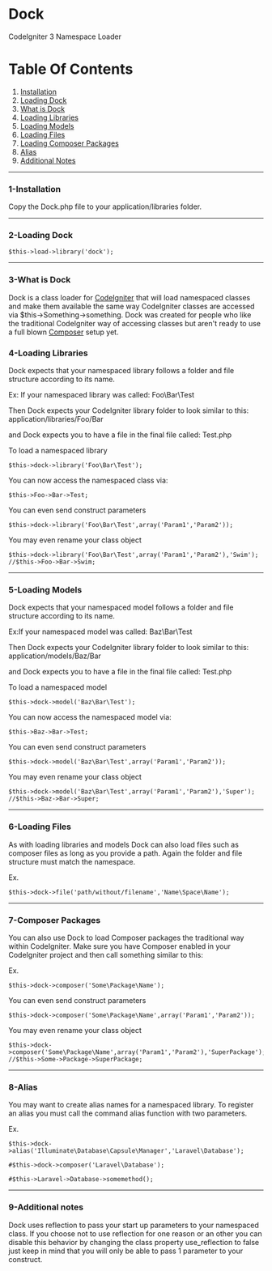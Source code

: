 # Dock

CodeIgniter 3 Namespace Loader

# Table Of Contents
1. <a href="#1">Installation</a>
2. <a href="#2">Loading Dock</a>
3. <a href="#3">What is Dock</a>
4. <a href="#4">Loading Libraries</a>
5. <a href="#5">Loading Models</a>
6. <a href="#6">Loading Files</a>
7. <a href="#7">Loading Composer Packages</a>
8. <a href="#8">Alias</a>
9. <a href="#9">Additional Notes</a>
<hr />

### <a name="1">1-Installation</a>
Copy the Dock.php file to your application/libraries folder.
<hr />

### <a name="2">2-Loading Dock</a>
```
$this->load->library('dock');
```
<hr />

### <a name="3">3-What is Dock</a>
Dock is a class loader for [CodeIgniter](http://github.com/ellislab/codeigniter) that will load namespaced classes and make them available the same way CodeIgniter classes are accessed via $this->Something->something. Dock was created for people who like the traditional CodeIgniter way of accessing classes but aren't ready to use a full blown [Composer](https://github.com/composer/composer) setup yet. 

### <a name="4">4-Loading Libraries</a>
Dock expects that your namespaced library follows a folder and file structure according to its name.

Ex: If your namespaced library was called: Foo\Bar\Test

Then Dock expects your CodeIgniter library folder to look similar to this:
application/libraries/Foo/Bar

and Dock expects you to have a file in the final file called: Test.php

To load a namespaced library 
```
$this->dock->library('Foo\Bar\Test');
```

You can now access the namespaced class via:
```
$this->Foo->Bar->Test;
```

You can even send construct parameters
```
$this->dock->library('Foo\Bar\Test',array('Param1','Param2'));
```

You may even rename your class object
```
$this->dock->library('Foo\Bar\Test',array('Param1','Param2'),'Swim');
//$this->Foo->Bar->Swim;
```
<hr />

### <a name="5">5-Loading Models</a>
Dock expects that your namespaced model follows a folder and file structure according to its name.

Ex:If your namespaced model was called: Baz\Bar\Test

Then Dock expects your CodeIgniter library folder to look similar to this:
application/models/Baz/Bar

and Dock expects you to have a file in the final file called: Test.php

To load a namespaced model
```
$this->dock->model('Baz\Bar\Test');
```

You can now access the namespaced model via:
```
$this->Baz->Bar->Test;
```

You can even send construct parameters
```
$this->dock->model('Baz\Bar\Test',array('Param1','Param2'));
```

You may even rename your class object
```
$this->dock->model('Baz\Bar\Test',array('Param1','Param2'),'Super');
//$this->Baz->Bar->Super;
```
<hr />

### <a name="6">6-Loading Files</a>
As with loading libraries and models Dock can also load files such as composer files as long as you provide a path. Again
the folder and file structure must match the namespace.

Ex.
```
$this->dock->file('path/without/filename','Name\Space\Name');
```
<hr />

### <a name="7">7-Composer Packages</a>
You can also use Dock to load Composer packages the traditional way within CodeIgniter. Make sure you have Composer enabled in your CodeIgniter project and then call something similar to this:

Ex.
```
$this->dock->composer('Some\Package\Name');
```

You can even send construct parameters
```
$this->dock->composer('Some\Package\Name',array('Param1','Param2'));
```

You may even rename your class object
```
$this->dock->composer('Some\Package\Name',array('Param1','Param2'),'SuperPackage');
//$this->Some->Package->SuperPackage;
```
<hr />

### <a name="8">8-Alias</a>
You may want to create alias names for a namespaced library. To register an alias you must call the command alias function with two parameters.

Ex.
```
$this->dock->alias('Illuminate\Database\Capsule\Manager','Laravel\Database');

#$this->dock->composer('Laravel\Database');

#$this->Laravel->Database->somemethod();
```

<hr />

### <a name="9">9-Additional notes</a>
Dock uses reflection to pass your start up parameters to your namespaced class. If you choose not to use reflection for one reason or an
other you can disable this behavior by changing the class property use_reflection to false just keep in mind that you will only be able to pass 1 parameter to your construct.
